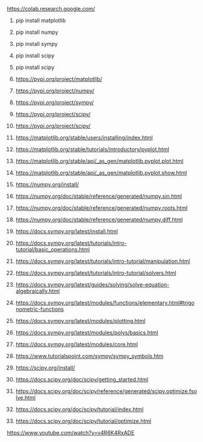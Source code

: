 https://colab.research.google.com/


1. pip install matplotlib
2. pip install numpy
3. pip install sympy
4. pip install scipy
5. pip install scipy

6. https://pypi.org/project/matplotlib/
7. https://pypi.org/project/numpy/
8. https://pypi.org/project/sympy/
9. https://pypi.org/project/scipy/
10. https://pypi.org/project/scipy/


1. https://matplotlib.org/stable/users/installing/index.html
2. https://matplotlib.org/stable/tutorials/introductory/pyplot.html
3. https://matplotlib.org/stable/api/_as_gen/matplotlib.pyplot.plot.html
4. https://matplotlib.org/stable/api/_as_gen/matplotlib.pyplot.show.html

5. https://numpy.org/install/
6. https://numpy.org/doc/stable/reference/generated/numpy.sin.html
7. https://numpy.org/doc/stable/reference/generated/numpy.roots.html
8. https://numpy.org/doc/stable/reference/generated/numpy.diff.html

9. https://docs.sympy.org/latest/install.html
10. https://docs.sympy.org/latest/tutorials/intro-tutorial/basic_operations.html
11. https://docs.sympy.org/latest/tutorials/intro-tutorial/manipulation.html
12. https://docs.sympy.org/latest/tutorials/intro-tutorial/solvers.html
13. https://docs.sympy.org/latest/guides/solving/solve-equation-algebraically.html
14. https://docs.sympy.org/latest/modules/functions/elementary.html#trigonometric-functions
15. https://docs.sympy.org/latest/modules/plotting.html
16. https://docs.sympy.org/latest/modules/polys/basics.html
17. https://docs.sympy.org/latest/modules/core.html

18. https://www.tutorialspoint.com/sympy/sympy_symbols.htm

19. https://scipy.org/install/
20. https://docs.scipy.org/doc/scipy/getting_started.html
21. https://docs.scipy.org/doc/scipy/reference/generated/scipy.optimize.fsolve.html
22. https://docs.scipy.org/doc/scipy/tutorial/index.html
23. https://docs.scipy.org/doc/scipy/tutorial/optimize.html


https://www.youtube.com/watch?v=v4R6K4RxADE
